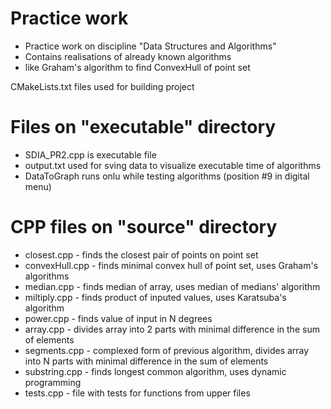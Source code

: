 # Practice work
* Practice work on discipline "Data Structures and Algorithms"
* Contains realisations of already known algorithms
* like Graham's algorithm to find ConvexHull of point set

CMakeLists.txt files used for building project

# Files on "executable" directory
* SDIA_PR2.cpp is executable file
* output.txt used for sving data to visualize executable time of algorithms
* DataToGraph runs onlu while testing algorithms (position #9 in digital menu)

# CPP files on "source" directory
* closest.cpp - finds the closest pair of points on point set
* convexHull.cpp - finds minimal convex hull of point set, uses Graham's algorithms
* median.cpp - finds median of array, uses median of medians' algorithm 
* miltiply.cpp - finds product of inputed values, uses Karatsuba's algorithm 
* power.cpp - finds value of input in N degrees
* array.cpp - divides array into 2 parts with minimal difference in the sum of elements
* segments.cpp - complexed form of previous algorithm, divides array into N parts with minimal difference in the sum of elements
* substring.cpp - finds longest common algorithm, uses dynamic programming
* tests.cpp - file with tests for functions from upper files
